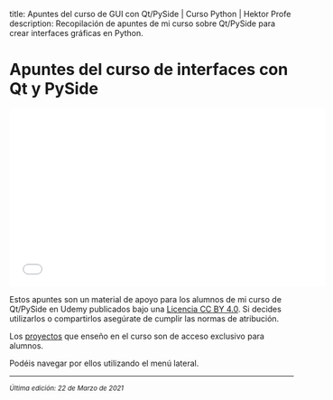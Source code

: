 title: Apuntes del curso de GUI con Qt/PySide | Curso Python | Hektor Profe
description: Recopilación de apuntes de mi curso sobre Qt/PySide para crear interfaces gráficas en Python.

# Apuntes del curso de interfaces con Qt y PySide

<div class='embed-container'><iframe width="560" height="315" src="/docs/cdn/videoteca/2021/trailer-pyside.mp4" title="Video player" frameborder="0" allow="accelerometer; autoplay; clipboard-write; encrypted-media; gyroscope; picture-in-picture" allowfullscreen></iframe></div>

Estos apuntes son un material de apoyo para los alumnos de mi curso de Qt/PySide en Udemy publicados bajo una [Licencia CC BY 4.0](https://creativecommons.org/licenses/by/4.0/deed.es). Si decides utilizarlos o compartirlos asegúrate de cumplir las normas de atribución.

Los <u>[proyectos](/qt-pyside/desarrollo-proyectos/)</u> que enseño en el curso son de acceso exclusivo para alumnos.

Podéis navegar por ellos utilizando el menú lateral.

___
<small class="edited"><i>Última edición: 22 de Marzo de 2021</i></small>